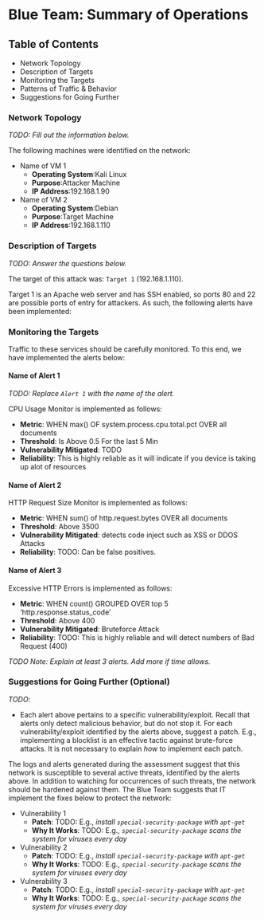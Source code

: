 # Blue Team: Summary of Operations

## Table of Contents
- Network Topology
- Description of Targets
- Monitoring the Targets
- Patterns of Traffic & Behavior
- Suggestions for Going Further

### Network Topology
_TODO: Fill out the information below._

The following machines were identified on the network:
- Name of VM 1
  - **Operating System**:Kali Linux
  - **Purpose**:Attacker Machine
  - **IP Address**:192.168.1.90
- Name of VM 2
  - **Operating System**:Debian
  - **Purpose**:Target Machine
  - **IP Address**:192.168.1.110


### Description of Targets
_TODO: Answer the questions below._

The target of this attack was: `Target 1` (192.168.1.110).

Target 1 is an Apache web server and has SSH enabled, so ports 80 and 22 are possible ports of entry for attackers. As such, the following alerts have been implemented:

### Monitoring the Targets

Traffic to these services should be carefully monitored. To this end, we have implemented the alerts below:

#### Name of Alert 1
_TODO: Replace `Alert 1` with the name of the alert._

CPU Usage Monitor is implemented as follows:
  - **Metric**: WHEN max() OF system.process.cpu.total.pct OVER all documents
  - **Threshold**: Is Above 0.5 For the last 5 Min
  - **Vulnerability Mitigated**: TODO
  - **Reliability**: This is highly reliable as it will indicate if you device is taking up alot of resources

#### Name of Alert 2
HTTP Request Size Monitor is implemented as follows:
  - **Metric**: WHEN sum() of http.request.bytes OVER all documents
  - **Threshold**: Above 3500
  - **Vulnerability Mitigated**: detects code inject such as XSS or DDOS Attacks
  - **Reliability**: TODO: Can be false positives.

#### Name of Alert 3
Excessive HTTP Errors is implemented as follows:
  - **Metric**: WHEN count() GROUPED OVER top 5 ‘http.response.status_code’
  - **Threshold**: Above 400
  - **Vulnerability Mitigated**: Bruteforce Attack
  - **Reliability**: TODO: This is highly reliable and will detect numbers of Bad Request (400)

_TODO Note: Explain at least 3 alerts. Add more if time allows._

### Suggestions for Going Further (Optional)
_TODO_: 
- Each alert above pertains to a specific vulnerability/exploit. Recall that alerts only detect malicious behavior, but do not stop it. For each vulnerability/exploit identified by the alerts above, suggest a patch. E.g., implementing a blocklist is an effective tactic against brute-force attacks. It is not necessary to explain _how_ to implement each patch.

The logs and alerts generated during the assessment suggest that this network is susceptible to several active threats, identified by the alerts above. In addition to watching for occurrences of such threats, the network should be hardened against them. The Blue Team suggests that IT implement the fixes below to protect the network:
- Vulnerability 1
  - **Patch**: TODO: E.g., _install `special-security-package` with `apt-get`_
  - **Why It Works**: TODO: E.g., _`special-security-package` scans the system for viruses every day_
- Vulnerability 2
  - **Patch**: TODO: E.g., _install `special-security-package` with `apt-get`_
  - **Why It Works**: TODO: E.g., _`special-security-package` scans the system for viruses every day_
- Vulnerability 3
  - **Patch**: TODO: E.g., _install `special-security-package` with `apt-get`_
  - **Why It Works**: TODO: E.g., _`special-security-package` scans the system for viruses every day_
